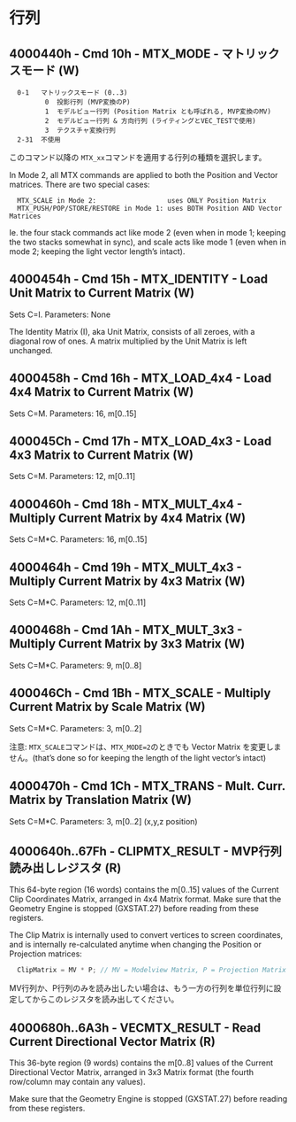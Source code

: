 # 行列

## 4000440h - Cmd 10h - MTX_MODE - マトリックスモード (W)

```
  0-1   マトリックスモード (0..3)
         0  投影行列 (MVP変換のP)
         1  モデルビュー行列 (Position Matrix とも呼ばれる, MVP変換のMV)
         2  モデルビュー行列 & 方向行列 (ライティングとVEC_TESTで使用)
         3  テクスチャ変換行列
  2-31  不使用
```

このコマンド以降の `MTX_xx`コマンドを適用する行列の種類を選択します。

In Mode 2, all MTX commands are applied to both the Position and Vector matrices. There are two special cases:

```
  MTX_SCALE in Mode 2:                  uses ONLY Position Matrix
  MTX_PUSH/POP/STORE/RESTORE in Mode 1: uses BOTH Position AND Vector Matrices
```

Ie. the four stack commands act like mode 2 (even when in mode 1; keeping the two stacks somewhat in sync), and scale acts like mode 1 (even when in mode 2; keeping the light vector length’s intact).

## 4000454h - Cmd 15h - MTX_IDENTITY - Load Unit Matrix to Current Matrix (W)

Sets C=I. Parameters: None

The Identity Matrix (I), aka Unit Matrix, consists of all zeroes, with a diagonal row of ones. A matrix multiplied by the Unit Matrix is left unchanged.

## 4000458h - Cmd 16h - MTX_LOAD_4x4 - Load 4x4 Matrix to Current Matrix (W)

Sets C=M. Parameters: 16, m[0..15]

## 400045Ch - Cmd 17h - MTX_LOAD_4x3 - Load 4x3 Matrix to Current Matrix (W)

Sets C=M. Parameters: 12, m[0..11]

## 4000460h - Cmd 18h - MTX_MULT_4x4 - Multiply Current Matrix by 4x4 Matrix (W)

Sets C=M*C. Parameters: 16, m[0..15]

## 4000464h - Cmd 19h - MTX_MULT_4x3 - Multiply Current Matrix by 4x3 Matrix (W)

Sets C=M*C. Parameters: 12, m[0..11]

## 4000468h - Cmd 1Ah - MTX_MULT_3x3 - Multiply Current Matrix by 3x3 Matrix (W)

Sets C=M*C. Parameters: 9, m[0..8]

## 400046Ch - Cmd 1Bh - MTX_SCALE - Multiply Current Matrix by Scale Matrix (W)

Sets C=M*C. Parameters: 3, m[0..2]

注意: `MTX_SCALE`コマンドは、`MTX_MODE=2`のときでも Vector Matrix を変更しません。(that’s done so for keeping the length of the light vector’s intact)

## 4000470h - Cmd 1Ch - MTX_TRANS - Mult. Curr. Matrix by Translation Matrix (W)

Sets C=M*C. Parameters: 3, m[0..2] (x,y,z position)

## 4000640h..67Fh - CLIPMTX_RESULT - MVP行列読み出しレジスタ (R)

This 64-byte region (16 words) contains the m[0..15] values of the Current Clip Coordinates Matrix, arranged in 4x4 Matrix format. Make sure that the Geometry Engine is stopped (GXSTAT.27) before reading from these registers.

The Clip Matrix is internally used to convert vertices to screen coordinates, and is internally re-calculated anytime when changing the Position or Projection matrices:

```c
  ClipMatrix = MV * P; // MV = Modelview Matrix, P = Projection Matrix
```

MV行列か、P行列のみを読み出したい場合は、もう一方の行列を単位行列に設定してからこのレジスタを読み出してください。

## 4000680h..6A3h - VECMTX_RESULT - Read Current Directional Vector Matrix (R)

This 36-byte region (9 words) contains the m[0..8] values of the Current Directional Vector Matrix, arranged in 3x3 Matrix format (the fourth row/column may contain any values).

Make sure that the Geometry Engine is stopped (GXSTAT.27) before reading from these registers.

